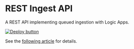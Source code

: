 #   REST Ingest API

A REST API implementing queued ingestion with Logic Apps.

[![Deploy button](http://azuredeploy.net/deploybutton.png)](https://portal.azure.com/#create/Microsoft.Template/uri/https%3A%2F%2Fraw.githubusercontent.com%2Fvplauzon%2Fdata-explorer%2Fmaster%2Frest-ingest-api%2Fdeploy.json)

See the [following article](https://vincentlauzon.com/2020/07/02/kusto-ingestion-rest-api) for details.
